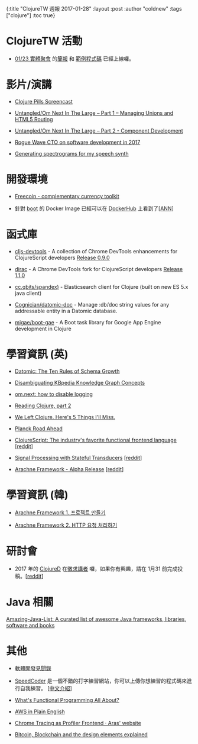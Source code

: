 {:title "ClojureTW 週報 2017-01-28"
:layout :post
:author "coldnew"
:tags  ["clojure"]
:toc true}

# ClojureTW 活動

* [01/23 實體聚會](https://www.meetup.com/Clojure-tw/events/236234639/) 的[簡報](https://lovecankill.com/talks/advanced-spec/advanced-spec.html) 和 [範例程式碼](https://github.com/cataska/spec-talks/blob/master/src/spec_talks/advanced.clj) 已經上線囉。

# 影片/演講

* [Clojure Pills Screencast](https://www.youtube.com/channel/UCH0CkLvbv6yEyrUnw9qujpQ)

* [Untangled/Om Next In The Large – Part 1 – Managing Unions and HTML5 Routing](https://www.youtube.com/watch?v=j-_itpXEo6w)

* [Untangled/Om Next In The Large – Part 2 - Component Development](https://www.youtube.com/watch?v=uxI2XVgdDBU)

* [Rogue Wave CTO on software development in 2017](https://www.youtube.com/watch?v=S1X-HUQioZM)

* [Generating spectrograms for my speech synth](https://www.youtube.com/watch?v=1VWrzvaLHMA&feature=youtu.be)

# 開發環境

* [Freecoin - complementary currency toolkit](http://freecoin.ch/)

* 針對 [boot](http://boot-clj.com) 的 Docker Image 已經可以在 [DockerHub](https://hub.docker.com/_/clojure/) 上看到了[[ANN](https://groups.google.com/forum/#!msg/clojure/dS57Po85Jjs/4ho6bbXhBAAJ)]

# 函式庫

* [cljs-devtools](https://github.com/binaryage/cljs-devtools)  -  A collection of Chrome DevTools enhancements for ClojureScript developers [Release 0.9.0](https://github.com/binaryage/cljs-devtools/releases/tag/v0.9.0)

* [dirac](https://github.com/binaryage/dirac) -  A Chrome DevTools fork for ClojureScript developers [Release 1.1.0](https://github.com/binaryage/dirac/releases/tag/v1.1.0)

* [cc.qbits/spandex)](https://github.com/mpenet/spandex) - Elasticsearch client for Clojure (built on new ES 5.x java client)

* [Cognician/datomic-doc](https://github.com/Cognician/datomic-doc) -  Manage :db/doc string values for any addressable entity in a Datomic database.

* [migae/boot-gae](https://github.com/migae/boot-gae) - A Boot task library for Google App Engine development in Clojure

# 學習資訊 (英)

* [Datomic: The Ten Rules of Schema Growth](http://blog.datomic.com/2017/01/the-ten-rules-of-schema-growth.html)

* [Disambiguating KBpedia Knowledge Graph Concepts](http://fgiasson.com/blog/index.php/2017/01/24/disambiguating-kbpedia-knowledge-graph-concepts/)

* [om.next: how to disable logging](http://read.klipse.tech/om-next-how-to-disable-logging/)

* [Reading Clojure, part 2](http://numergent.com/2017-01/Reading-Clojure-part-2.html)

* [We Left Clojure. Here's 5 Things I'll Miss.](https://dev.to/appcanary/we-left-clojure-heres-5-things-ill-miss)

* [Planck Road Ahead](http://blog.fikesfarm.com/posts/2017-01-22-planck-road-ahead.html)

* [ClojureScript: The industry's favorite functional frontend language](https://sekao.net/blog/industry.html) [[reddit](https://www.reddit.com/r/Clojure/comments/5pcbmi/clojurescript_the_industrys_favorite_functional/)]

* [Signal Processing with Stateful Transducers](http://exupero.org/hazard/post/signal-processing/) [[reddit](https://www.reddit.com/r/Clojure/comments/5pb6th/signal_processing_with_stateful_transducers/)]

* [Arachne Framework - Alpha Release](http://arachne-framework.org/posts/2017/alpha-release/) [[reddit](https://www.reddit.com/r/Clojure/comments/5p8kki/arachne_alpha_release/)]

# 學習資訊 (韓)

* [Arachne Framework 1. 프로젝트 만들기](http://clojure.kr/arachne-tutorials-creating-a-project)

* [Arachne Framework 2. HTTP 요청 처리하기](http://clojure.kr/arachne-tutorials-handling-http-requests)

# 研討會

* 2017 年的 [ClojureD](http://www.clojured.de/) 在[徵求講者](https://docs.google.com/forms/d/e/1FAIpQLSeQj3EzOYnYPoKrAueoHnETJ_yQpBmx4zrCHPQEgS1RL7P1CA/viewform?c=0&w=1) 囉，如果你有興趣，請在 1月31 前完成投稿。[[reddit](https://www.reddit.com/r/Clojure/comments/5pnzey/dutch_clojure_days_2017_update_final_call_for_rfp/)]

# Java 相關

[Amazing-Java-List: A curated list of awesome Java frameworks, libraries, software and books](https://github.com/wtsxDev/Amazing-Java-List/)

# 其他

* [軟體開發見聞錄](https://www.gitbook.com/book/ericyeh92094/self-reflection-and-insight-for-s-w-engineering/details)

* [SpeedCoder](http://www.speedcoder.net/) 是一個不錯的打字練習網站，你可以上傳你想練習的程式碼來進行自我練習。 [[中文介紹](https://free.com.tw/speedcoder/)]

* [What's Functional Programming All About?](http://www.lihaoyi.com/post/WhatsFunctionalProgrammingAllAbout.html)

* [AWS in Plain English](https://www.expeditedssl.com/aws-in-plain-english)

* [Chrome Tracing as Profiler Frontend · Aras' website](http://aras-p.info/blog/2017/01/23/Chrome-Tracing-as-Profiler-Frontend/)

* [Bitcoin, Blockchain and the design elements explained](https://techtake.info/2016/12/18/bitcoin-blockchain-and-the-design-elements-explained/)